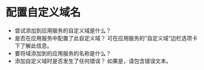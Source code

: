 <properties
    pageTitle="Configuring custom domain names"
    description="配置和管理/配置自定义域名"
    service="microsoft.web"
    authors="shrahman"
    selfHelpType="supportTopicBasedScopingQuestions"
    supportTopicIds="32440122"
    productPesIds="14748"
    cloudEnvironments="public"
/>


# <a name="configuring-custom-domain-names"></a>配置自定义域名
* 尝试添加到应用服务的自定义域是什么？
* 是否在应用服务中配置了此自定义域？ 可在应用服务的“自定义域”边栏选项卡下了解此信息。
* 要将域添加到的应用服务的名称是什么？
* 添加自定义域时是否发生了任何错误？ 如果是，请包含错误文本。 
